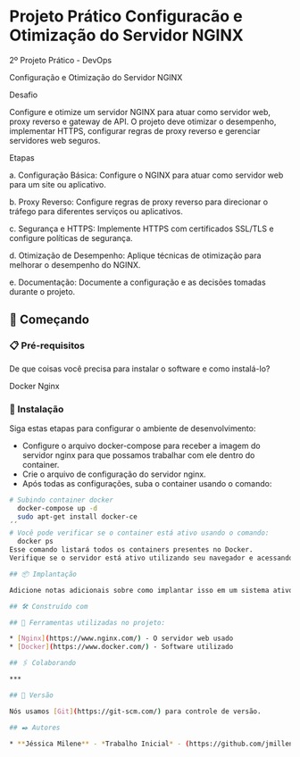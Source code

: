 # Projeto Prático Configuracão e Otimização do Servidor NGINX

2º Projeto Prático - DevOps

Configuração e Otimização do Servidor NGINX

Desafio

Configure e otimize um servidor NGINX para atuar como servidor web, proxy reverso e gateway de API. O projeto deve otimizar o desempenho, implementar HTTPS, configurar regras de proxy reverso e gerenciar servidores web seguros.


Etapas

a. Configuração Básica: Configure o NGINX para atuar como servidor web para um site ou aplicativo.

b. Proxy Reverso: Configure regras de proxy reverso para direcionar o tráfego para diferentes serviços ou aplicativos.

c. Segurança e HTTPS: Implemente HTTPS com certificados SSL/TLS e configure políticas de segurança.

d. Otimização de Desempenho: Aplique técnicas de otimização para melhorar o desempenho do NGINX.

e. Documentação: Documente a configuração e as decisões tomadas durante o projeto.


## 🚀 Começando

### 📋 Pré-requisitos

De que coisas você precisa para instalar o software e como instalá-lo?

Docker
Nginx

### 🔧 Instalação

Siga estas etapas para configurar o ambiente de desenvolvimento:

- Configure o arquivo docker-compose para receber a imagem do servidor nginx para que possamos trabalhar com ele dentro do container.
- Crie o arquivo de configuração do servidor nginx.
- Após todas as configurações, suba o container usando o comando: 

```bash
# Subindo container docker
  docker-compose up -d
  sudo apt-get install docker-ce
´´
# Você pode verificar se o container está ativo usando o comando:
  docker ps
Esse comando listará todos os containers presentes no Docker.
Verifique se o servidor está ativo utilizando seu navegador e acessando localhost:porta (digite aqui a porta utilizada).

## 📦 Implantação

Adicione notas adicionais sobre como implantar isso em um sistema ativo

## 🛠️ Construído com

## 🔧 Ferramentas utilizadas no projeto:

* [Nginx](https://www.nginx.com/) - O servidor web usado
* [Docker](https://www.docker.com/) - Software utilizado

## 🖇️ Colaborando

***

## 📌 Versão

Nós usamos [Git](https://git-scm.com/) para controle de versão. 

## ✒️ Autores

* **Jéssica Milene** - *Trabalho Inicial* - (https://github.com/jmillene)

